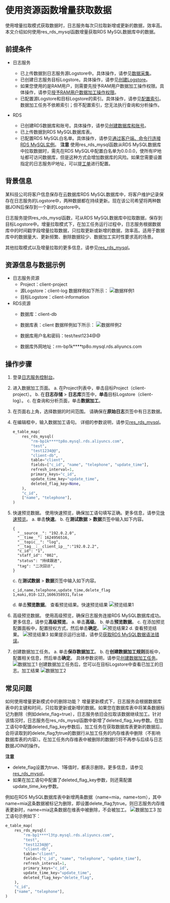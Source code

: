 # 使用资源函数增量获取数据
使用增量拉取模式获取数据时，日志服务每次只拉取新增或更新的数据，效率高。本文介绍如何使用res_rds_mysql函数增量获取RDS MySQL数据库中的数据。

## 前提条件
* 日志服务
  * 已上传数据到日志服务源Logstore中。具体操作，请参见[数据采集](https://help.aliyun.com/document_detail/28981.htm?spm=a2c4g.11186623.0.0.9cd930efWPocMA#concept-ikm-ql5-vdb)。
  * 已创建日志服务目标Logstore。具体操作，请参见[创建Logstore](https://help.aliyun.com/document_detail/48990.htm?spm=a2c4g.11186623.0.0.9cd97c6fCEr5Iy#section-v52-2jx-ndb)。
  * 如果您使用的是RAM用户，则需要先授予RAM用户数据加工操作权限。具体操作，请参见[授予RAM用户数据加工操作权限](https://help.aliyun.com/document_detail/125779.htm?spm=a2c4g.11186623.0.0.9cd9793421KP9y#task-2005445)。
  * 已配置源Logstore和目标Logstore的索引。具体操作，请参见[配置索引](https://help.aliyun.com/document_detail/90732.htm?spm=a2c4g.11186623.0.0.9cd91550ECLMvG#task-jqz-v55-cfb)。
  数据加工任务不依赖索引；但不配置索引，您无法执行查询和分析操作。

* RDS
  * 已创建RDS数据库和账号。具体操作，请参见[创建数据库和账号](https://help.aliyun.com/document_detail/87038.htm?spm=a2c4g.11186623.0.0.9cd91de3LO6lRm#concept-jyq-tc5-q2b)。
  * 已上传数据到RDS MySQL数据库表。
  * 已配置RDS MySQL白名单。具体操作，请参见[通过客户端、命令行连接RDS MySQL实例](https://help.aliyun.com/document_detail/87038.htm?spm=a2c4g.11186623.0.0.9cd91de3LO6lRm#concept-jyq-tc5-q2b)。
  **注意** 使用res_rds_mysql函数从RDS MySQL数据库中拉取数据时，需先在RDS MySQL中配置白名单为0.0.0.0，使所有IP地址都可访问数据库，但是这种方式会增加数据库的风险。如果您需要设置指定的日志服务IP地址，可以提[工单](https://smartservice.console.aliyun.com/service/create-ticket)进行配置。

## 背景信息
某科技公司将客户信息保存在云数据库RDS MySQL数据库中，将客户维护记录保存在日志服务的Logstore中，两种数据都在持续更新。现在该公司希望将两种数据JOIN后保存到一个新的Logstore中。

日志服务提供res_rds_mysql函数，可从RDS MySQL数据库中拉取数据，保存到目标Logstore中。增量拉取模式下，在加工任务运行过程中，日志服务根据数据库中的时间戳字段增量拉取数据，只拉取更新或新增的数据，效率高。适用于数据库中的数据量大、更新频繁、删除数据较少、数据加工实时性要求高的场景。

其他拉取模式以及增量拉取的更多信息，请参见[res_rds_mysql](https://help.aliyun.com/document_detail/129401.htm?spm=a2c4g.11186623.0.0.9cd9576cKy7ZTm#section-49h-ufh-ptu)。

## 资源信息与数据示例
* 日志服务资源
  * Project：client-project
  * 源Logstore：client-log
    数据样例如下所示：
    ![数据样例1](/img/dataprocessdemo/数据富化/数据样例1.png)
  * 目标Logstore：client-information
* RDS资源
  * 数据库：client-db
  * 数据库表：client
    数据样例如下所示：
    ![数据样例2](/img/dataprocessdemo/数据富化/数据样例2.png)

  * 数据库用户名和密码：test/test1234@@
  * 数据库外网地址：rm-bp1k****tp8o.mysql.rds.aliyuncs.com
## 操作步骤
1. 登录[日志服务控制台](https://sls.console.aliyun.com/?spm=a2c4g.11186623.0.0.9cd93c05OdrePh)。
2. 进入数据加工页面。
  a. 在Project列表中，单击目标Project（client-project）。
  b. 在**日志存储** > **日志库**页签中，**单击**目标Logstore（client-log）。
  c. 在查询和分析页面，单击**数据加工**。
3. 在页面右上角，选择数据的时间范围。
  请确保在**原始日志**页签中有日志数据。
4. 在编辑框中，输入数据加工语句。
  详细的参数说明，请参见[res_rds_mysql](https://help.aliyun.com/document_detail/129401.htm?spm=a2c4g.11186623.0.0.9cd91cf8bLH92K#section-49h-ufh-ptu)。
    ```python
    e_table_map(
        res_rds_mysql(
            "rm-bp1k****tp8o.mysql.rds.aliyuncs.com",
            "test",
            "test1234@@",
            "client-db",
            table="client",
            fields=["c_id", "name", "telephone", "update_time"],
            refresh_interval=1,
            primary_keys="c_id",
            update_time_key="update_time",
            deleted_flag_key=None,
        ),
        "c_id",
        ["name", "telephone"],
    )
    ```
5. 快速预览数据。
  使用快速预览，确保加工语句填写正确。更多信息，请参见[快速预览](https://help.aliyun.com/document_detail/263336.htm?spm=a2c4g.11186623.0.0.9cd93c11K1aIHY#task-2089290)。
  a. 单击**快速**。
  b. 在**测试数据** > **数据**页签中输入如下内容。
      ```
      {
        "__source__": "192.0.2.0",
        "__time__": 1624956516,
        "__topic__": "log",
        "__tag__:__client_ip__":"192.0.2.2",
        "c_id": "1",
        "staff_id": "002",
        "status": "持续跟进",
        "tag": "二次回访",
      }
      ```
    c. 在**测试数据** > **数据**页签中输入如下内容。
    ```
    c_id,name,telephone,update_time,delete_flag
    1,maki,010-123,1606358931,false
    ```
    d. 单击**预览数据**。
      查看预览结果。快速预览结果
      ![预览结果1](/img/dataprocessdemo/数据富化/预览结果1.png)
6. 高级预览数据。
  使用高级预览，确保日志服务连接RDS MySQL数据库成功。更多信息，请参见**高级预览**。
    a. 单击**高级**。
    b. 单击**预览数据**。
    c. 在添加预览配置面板中，配置授权方式，然后单击**确定**。
    ![预览结果2](/img/dataprocessdemo/数据富化/预览结果2.png)
    d. 查看预览结果。
    ![预览结果3](/img/dataprocessdemo/数据富化/预览结果3.png)
    如果提示运行出错，请参见[获取RDS MySQL数据语法错误](https://help.aliyun.com/document_detail/135597.htm?spm=a2c4g.11186623.0.0.9cd93c05OdrePh#concept-2070603)。

7. 创建数据加工任务。
  a. 单击**保存数据加工**。
  b. 在**创建数据加工规则**面板中，配置相关信息，然后单击**确定**。
    具体参数说明，请参见[创建数据加工任务](https://help.aliyun.com/document_detail/125615.htm?spm=a2c4g.11186623.0.0.9cd93d89eMoN40#task-1181217)。
    ![数据加工1](/img/dataprocessdemo/数据富化/数据加工1.png)
    创建数据加工任务后，您可以在目标Logstore中查看已加工的日志。加工结果
    ![数据加工2](/img/dataprocessdemo/数据富化/数据加工2.png)
## 常见问题
如何使用增量更新模式中的删除功能？
增量更新模式下，日志服务会根据数据库表中的主键和时间，只拉取更新或新增的数据。如果您在数据库表中将某条数据标记为删除（例如delete_flag=true），日志服务依旧会拉取该数据继续加工。针对该情况时，日志服务在res_rds_mysql函数中新增了deleted_flag_key参数。在加工语句中配置deleted_flag_key参数后，加工任务在获取数据库表更新的数据后，会将读取到的delete_flag为true的数据行从加工任务的内存维表中删除（不影响数据库表的内容）。在加工任务内存维表中被删除的数据行将不再参与后续与日志数据JOIN的操作。

**注意**
  * delete_flag设置为true、1等值时，都表示删除。更多信息，请参见[res_rds_mysql](https://help.aliyun.com/document_detail/129401.htm?spm=a2c4g.11186623.0.0.9cd95b1bV2L9z1#section-49h-ufh-ptu)。
  * 如果在加工语句中配置了deleted_flag_key参数，则还需配置update_time_key参数。

例如在RDS MySQL数据库表中新增两条数据（name=mia，name=tom），其中name=mia这条数据被标记为删除，即设置delete_flag为true。则日志服务内存维表更新时，name=mia这条数据在维表中被删除，不会被加工。
![数据加工3](/img/dataprocessdemo/数据富化/数据加工3.png)
加工语句示例如下：
```python
e_table_map(
    res_rds_mysql(
        "rm-bp1****l3tp.mysql.rds.aliyuncs.com",
        "test",
        "test1234@@",
        "client-db",
        table="client",
        fields=["c_id", "name", "telephone", "update_time"],
        refresh_interval=1,
        primary_keys="c_id",
        update_time_key="update_time",
        deleted_flag_key="delete_flag",
    ),
    "c_id",
    ["name", "telephone"],
)
```